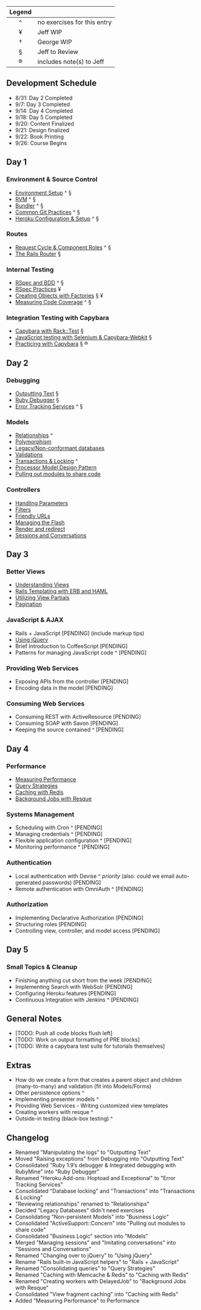 
|             Legend               ||
| :-: | :-------------------------- |
|  ^  | no exercises for this entry |
|  ¥  | Jeff WIP                    |
|  †  | George WIP                  |
|  §  | Jeff to Review              |
|  ®  | includes note(s) to Jeff    |


## Development Schedule

* 8/31: Day 2 Completed
* 9/7: Day 3 Completed
* 9/14: Day 4 Completed
* 9/18: Day 5 Completed
* 9/20: Content Finalized
* 9/21: Design finalized
* 9/22: Book Printing
* 9/26: Course Begins

## Day 1

###	Environment & Source Control

* [Environment Setup](/tutorials/environment/environment/) ^ §
* [RVM](/tutorials/environment/rvm/) ^ §
* [Bundler](/tutorials/environment/bundler/) ^ §
* [Common Git Practices](/tutorials/environment/git_strategy/) ^ §
* [Heroku Configuration & Setup](/tutorials/environment/heroku/) ^ §

###	Routes

* [Request Cycle & Component Roles](/tutorials/routes/request_cycle/) ^ §
* [The Rails Router](/tutorials/routes/router/) §

###	Internal Testing

* [RSpec and BDD](/tutorials/internal_testing/rspec_and_bdd/) ^ §
* [RSpec Practices](/tutorials/internal_testing/rspec_practices/) ¥
* [Creating Objects with Factories](/tutorials/internal_testing/factories/) § ¥
* [Measuring Code Coverage](/tutorials/internal_testing/code_coverage/) ^ §

###	Integration Testing with Capybara

* [Capybara with Rack::Test](/tutorials/capybara/capybara_with_rack_test/) §
* [JavaScript testing with Selenium & Capybara-Webkit](/tutorials/capybara/capybara_with_selenium_and_webkit) §
* [Practicing with Capybara](/tutorials/capybara/capybara_practice/) § ®

## Day 2

###	Debugging

* [Outputting Text](/tutorials/debugging/outputting_text) §
* [Ruby Debugger](/tutorials/debugging/debugger) §
* [Error Tracking Services](/tutorials/debugging/error_services) ^ §

###	Models

* [Relationships](/tutorials/models/relationships) ^
* [Polymorphism](/tutorials/models/polymorphism)
* [Legacy/Non-conformant databases](/tutorials/models/legacy_databases)
* [Validations](/tutorials/models/validations)
* [Transactions & Locking](/tutorials/models/transactions) ^
* [Processor Model Design Pattern](/tutorials/models/processor_models)
* [Pulling out modules to share code](/tutorials/models/modules)

###	Controllers

* [Handling Parameters](/tutorials/controllers/parameters)
* [Filters](/tutorials/controllers/filters)
* [Friendly URLs](/tutorials/controllers/friendly-urls)
* [Managing the Flash](/tutorials/controllers/flash)
* [Render and redirect](/tutorials/controllers/render_and_redirect)
* [Sessions and Conversations](/tutorials/controllers/sessions_and_conversations)

## Day 3

###	Better Views

* [Understanding Views](/tutorials/better_views/understanding_views/)
* [Rails Templating with ERB and HAML](/tutorials/better_views/erb_and_haml/)
* [Utilizing View Partials](/tutorials/better_views/view_partials/)
* [Pagination](/tutorials/better_views/pagination/)

###	JavaScript & AJAX

* Rails + JavaScript [PENDING] (include markup tips)
* [Using jQuery](/tutorials/javascript/jquery)
* Brief Introduction to CoffeeScript [PENDING]
* Patterns for managing JavaScript code ^ [PENDING]

###	Providing Web Services

* Exposing APIs from the controller [PENDING]
* Encoding data in the model [PENDING]

### Consuming Web Services

* Consuming REST with ActiveResource [PENDING]
* Consuming SOAP with Savon [PENDING]
* Keeping the source contained ^ [PENDING]

## Day 4

### Performance

* [Measuring Performance](/tutorials/performance/measuring)
* [Query Strategies](/tutorials/performance/queries)
* [Caching with Redis](/tutorials/performance/caching)
* [Background Jobs with Resque](/tutorials/performance/background_jobs)

### Systems Management

* Scheduling with Cron ^ [PENDING]
* Managing credentials ^ [PENDING]
* Flexible application configuration ^ [PENDING]
* Monitoring performance ^ [PENDING]

### Authentication

* Local authentication with Devise ^ *priority* (also: could we email auto-generated passwords)  [PENDING]
* Remote authentication with OmniAuth ^ [PENDING]

### Authorization

* Implementing Declarative Authorization [PENDING]
* Structuring roles [PENDING]
* Controlling view, controller, and model access [PENDING]

## Day 5

###	Small Topics & Cleanup

* Finishing anything cut short from the week [PENDING]
* Implementing Search with WebSolr [PENDING]
* Configuring Heroku features [PENDING]
* Continuous Integration with Jenkins ^ [PENDING] 

## General Notes

* [TODO: Push all code blocks flush left]
* [TODO: Work on output formatting of PRE blocks]
* [TODO: Write a capybara test suite for tutorials themselves]

## Extras

* How do we create a form that creates a parent object and children (many-to-many) and validation (fit into Models/Forms)
* Other persistence options ^
* Implementing presenter models ^
*	Providing Web Services - Writing customized view templates
*	Creating workers with resque ^
*	Outside-in testing (black-box testing) ^

## Changelog

* Renamed "Manipulating the logs" to "Outputting Text"
* Moved "Raising exceptions" from Debugging into "Outputting Text"
* Consolidated "Ruby 1.9’s debugger & Integrated debugging with RubyMine" into "Ruby Debugger"
* Renamed "Heroku Add-ons: Hoptoad and Exceptional" to "Error Tracking Services"
* Consolidated "Database locking" and "Transactions" into "Transactions & Locking"
* "Reviewing relationships" renamed to "Relationships"
* Decided "Legacy Databases" didn't need exercises
* Consolidating "Non-persistent Models" into "Business Logic"
* Consolidated "ActiveSupport::Concern" into "Pulling out modules to share code"
* Consolidated "Business Logic" section into "Models"
* Merged "Managing sessions" and "Imitating conversations" into "Sessions and Conversations"
* Renamed "Changing over to jQuery" to "Using jQuery"
* Rename "Rails built-in JavaScript helpers" to "Rails + JavaScript"
* Renamed "Consolidating queries" to "Query Strategies"
* Renamed "Caching with Memcache & Redis" to "Caching with Redis"
* Renamed "Creating workers with DelayedJob" to "Background Jobs with Resque"
* Consolidated "View fragment caching" into "Caching with Redis"
* Added "Measuring Performance" to Performance